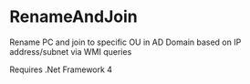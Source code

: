 # RenameAndJoin
Rename PC and join to specific OU in AD Domain based on IP address/subnet via WMI queries

Requires .Net Framework 4
